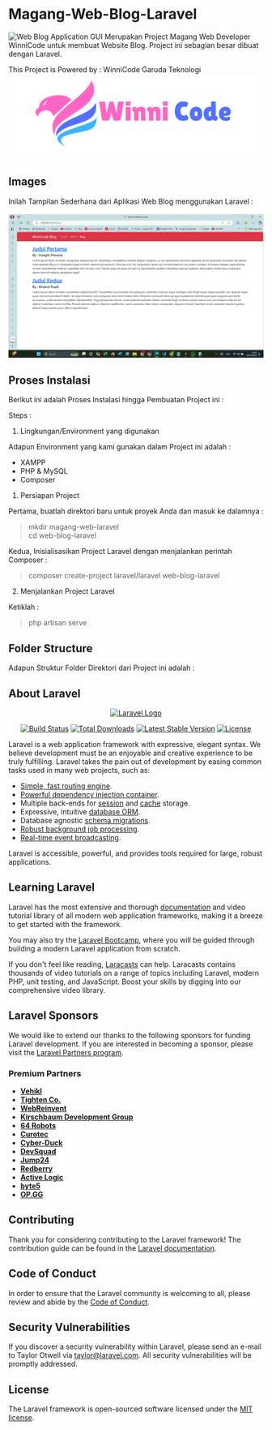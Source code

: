 # Magang-Web-Blog-Laravel

![Web Blog Application GUI](/images/)
Merupakan Project Magang Web Developer WinniCode untuk membuat Website Blog. Project ini sebagian besar dibuat dengan Laravel.

This Project is Powered by : WinniCode Garuda Teknologi
![WinniCode Garuda Teknologi](./images/winnicodelogo.png)

## Images

Inilah Tampilan Sederhana dari Aplikasi Web Blog menggunakan Laravel :
\
\
![Web Blog Application GUI](./images/tampilan-website-blog-sederhana-dengan-laravel.jpg)

## Proses Instalasi

Berikut ini adalah Proses Instalasi hingga Pembuatan Project ini :

Steps :

1. Lingkungan/Environment yang digunakan

Adapun Environment yang kami gunakan dalam Project ini adalah :

- XAMPP
- PHP & MySQL
- Composer

1. Persiapan Project

Pertama, buatlah direktori baru untuk proyek Anda dan masuk ke dalamnya :

> mkdir magang-web-laravel \
> cd web-blog-laravel

Kedua, Inisialisasikan Project Laravel dengan menjalankan perintah Composer :

> composer create-project laravel/laravel web-blog-laravel

2. Menjalankan Project Laravel

Ketiklah :

> php artisan serve

## Folder Structure

Adapun Struktur Folder Direktori dari Project ini adalah :

## About Laravel

<p align="center"><a href="https://laravel.com" target="_blank"><img src="https://raw.githubusercontent.com/laravel/art/master/logo-lockup/5%20SVG/2%20CMYK/1%20Full%20Color/laravel-logolockup-cmyk-red.svg" width="400" alt="Laravel Logo"></a></p>

<p align="center">
<a href="https://github.com/laravel/framework/actions"><img src="https://github.com/laravel/framework/workflows/tests/badge.svg" alt="Build Status"></a>
<a href="https://packagist.org/packages/laravel/framework"><img src="https://img.shields.io/packagist/dt/laravel/framework" alt="Total Downloads"></a>
<a href="https://packagist.org/packages/laravel/framework"><img src="https://img.shields.io/packagist/v/laravel/framework" alt="Latest Stable Version"></a>
<a href="https://packagist.org/packages/laravel/framework"><img src="https://img.shields.io/packagist/l/laravel/framework" alt="License"></a>
</p>

Laravel is a web application framework with expressive, elegant syntax. We believe development must be an enjoyable and creative experience to be truly fulfilling. Laravel takes the pain out of development by easing common tasks used in many web projects, such as:

- [Simple, fast routing engine](https://laravel.com/docs/routing).
- [Powerful dependency injection container](https://laravel.com/docs/container).
- Multiple back-ends for [session](https://laravel.com/docs/session) and [cache](https://laravel.com/docs/cache) storage.
- Expressive, intuitive [database ORM](https://laravel.com/docs/eloquent).
- Database agnostic [schema migrations](https://laravel.com/docs/migrations).
- [Robust background job processing](https://laravel.com/docs/queues).
- [Real-time event broadcasting](https://laravel.com/docs/broadcasting).

Laravel is accessible, powerful, and provides tools required for large, robust applications.

## Learning Laravel

Laravel has the most extensive and thorough [documentation](https://laravel.com/docs) and video tutorial library of all modern web application frameworks, making it a breeze to get started with the framework.

You may also try the [Laravel Bootcamp](https://bootcamp.laravel.com), where you will be guided through building a modern Laravel application from scratch.

If you don't feel like reading, [Laracasts](https://laracasts.com) can help. Laracasts contains thousands of video tutorials on a range of topics including Laravel, modern PHP, unit testing, and JavaScript. Boost your skills by digging into our comprehensive video library.

## Laravel Sponsors

We would like to extend our thanks to the following sponsors for funding Laravel development. If you are interested in becoming a sponsor, please visit the [Laravel Partners program](https://partners.laravel.com).

### Premium Partners

- **[Vehikl](https://vehikl.com/)**
- **[Tighten Co.](https://tighten.co)**
- **[WebReinvent](https://webreinvent.com/)**
- **[Kirschbaum Development Group](https://kirschbaumdevelopment.com)**
- **[64 Robots](https://64robots.com)**
- **[Curotec](https://www.curotec.com/services/technologies/laravel/)**
- **[Cyber-Duck](https://cyber-duck.co.uk)**
- **[DevSquad](https://devsquad.com/hire-laravel-developers)**
- **[Jump24](https://jump24.co.uk)**
- **[Redberry](https://redberry.international/laravel/)**
- **[Active Logic](https://activelogic.com)**
- **[byte5](https://byte5.de)**
- **[OP.GG](https://op.gg)**

## Contributing

Thank you for considering contributing to the Laravel framework! The contribution guide can be found in the [Laravel documentation](https://laravel.com/docs/contributions).

## Code of Conduct

In order to ensure that the Laravel community is welcoming to all, please review and abide by the [Code of Conduct](https://laravel.com/docs/contributions#code-of-conduct).

## Security Vulnerabilities

If you discover a security vulnerability within Laravel, please send an e-mail to Taylor Otwell via [taylor@laravel.com](mailto:taylor@laravel.com). All security vulnerabilities will be promptly addressed.

## License

The Laravel framework is open-sourced software licensed under the [MIT license](https://opensource.org/licenses/MIT).

<!-- ## Description

**1. [Project Realtime Temperature Sensor GUI](./realtime-temperature-sensor-gui)**

Merupakan Project Aplikasi Monitoring Sensor Suhu Sederhana yang terdiri dari:
- HTML
- CSS
- JavaScript
- Bootstrap
- jQuery

**2. [Project Realtime Temperature Sensor GUI Node.js](./realtime-temperature-sensor-gui-node)**

Merupakan Lanjutan dari Project Aplikasi Monitoring Sensor Suhu Sederhana (yang di Nomor 1) yang menggunakan Framework Node.js. Untuk Project ini, melakukan Update Data secara Realtime menggunakan WebSockets, dan Server-nya menggunakan JavaScript.

Steps :
1. Persiapan Project

Pertama, buatlah direktori baru untuk proyek Anda dan masuk ke dalamnya :

> mkdir realtime-temperature-sensor
> cd realtime-temperature-sensor

Kedua, Inisialisasikan proyek Node.js dan buat file package.json dengan menjalankan perintah :

> npm init -y

2. Install Package yang Diperlukan

> npm install express http socket.io

**3. [Project Realtime Temperature Sensor GUI Laravel](./realtime-temperature-sensor-gui-laravel)**

Merupakan Lanjutan dari Project Aplikasi Monitoring Sensor Suhu Sederhana (yang di Nomor 1) yang menggunakan Framework Laravel. Untuk Project ini, melakukan Update Data secara Realtime menggunakan WebSockets, dan Server-nya menggunakan PHP.

Untuk melihat Kode Program sebelumnya, silakan [lihat di sini](https://github.com/inzaghipa1709/UTS-Webdev). -->
